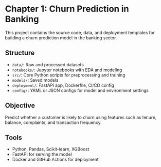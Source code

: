 # Chapter 1: Churn Prediction in Banking

This project contains the source code, data, and deployment templates for building a churn prediction model in the banking sector.

## Structure

- `data/`: Raw and processed datasets
- `notebooks/`: Jupyter notebooks with EDA and modeling
- `src/`: Core Python scripts for preprocessing and training
- `models/`: Saved models
- `deployment/`: FastAPI app, Dockerfile, CI/CD config
- `config/`: YAML or JSON configs for model and environment settings

## Objective

Predict whether a customer is likely to churn using features such as tenure, balance, complaints, and transaction frequency.

## Tools

- Python, Pandas, Scikit-learn, XGBoost
- FastAPI for serving the model
- Docker and GitHub Actions for deployment

